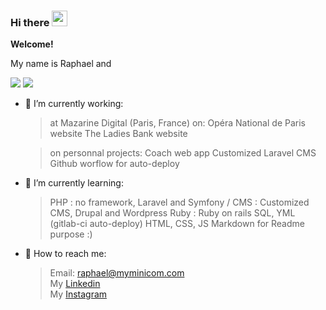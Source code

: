 ### Hi there <img src="https://camo.githubusercontent.com/e8e7b06ecf583bc040eb60e44eb5b8e0ecc5421320a92929ce21522dbc34c891/68747470733a2f2f6d656469612e67697068792e636f6d2f6d656469612f6876524a434c467a6361737252346961377a2f67697068792e676966" width="25">

**Welcome!**

My name is Raphael and 

![](https://raw.githubusercontent.com/rapkalin/github-stats/master/generated/overview.svg#gh-dark-mode-only)
![](https://raw.githubusercontent.com/rapkalin/github-stats/master/generated/languages.svg#gh-dark-mode-only)

- 🔭 I’m currently working: 
  > at Mazarine Digital (Paris, France) on:
    > Opéra National de Paris website
    > The Ladies Bank website
 
  > on personnal projects:
    > Coach web app
    > Customized Laravel CMS
    > Github worflow for auto-deploy
  
- 🌱 I’m currently learning:
  > PHP : no framework, Laravel and Symfony / CMS : Customized CMS, Drupal and Wordpress
  > Ruby : Ruby on rails
  > SQL, YML (gitlab-ci auto-deploy)
  > HTML, CSS, JS
  > Markdown for Readme purpose :)

- 💬 How to reach me: 
  > Email: [raphael@myminicom.com](mailto:raphael@myminicom.com)<br>
  > My [Linkedin](https://www.linkedin.com/in/r-kalinowski/)<br>
  > My [Instagram](https://www.instagram.com/rapkalin)

